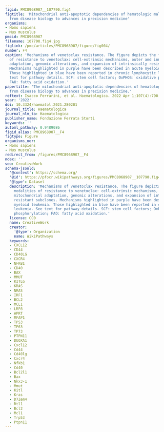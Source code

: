 ```yaml
---
figid: PMC8968907__107790.fig4
figtitle: 'Mitochondrial anti-apoptotic dependencies of hematologic malignancies:
  from disease biology to advances in precision medicine'
organisms:
- Homo sapiens
- Mus musculus
pmcid: PMC8968907
filename: 107790.fig4.jpg
figlink: /pmc/articles/PMC8968907/figure/fig004/
number: F4
caption: 'Mechanisms of venetoclax resistance. The figure depicts the four major modalities
  of resistance to venetoclax: cell-extrinsic mechanisms, outer and inner mitochondrial
  adaptation, genomic alterations, and expansion of intrinsically resistant subclones.
  Mechanisms highlighted in purple have been described in acute myeloid leukemia.
  Those highlighted in blue have been reported in chronic lymphocytic leukemia. See
  text for pathway details. SCF: stem cell factors; OxPHOS: oxidative phosphorylation;
  FAO: fatty acid oxidation.'
papertitle: 'The mitochondrial anti-apoptotic dependencies of hematologic malignancies:
  from disease biology to advances in precision medicine.'
reftext: Isacco Ferrarini, et al. Haematologica. 2022 Apr 1;107(4):790-802.
year: '2022'
doi: 10.3324/haematol.2021.280201
journal_title: Haematologica
journal_nlm_ta: Haematologica
publisher_name: Fondazione Ferrata Storti
keywords: ''
automl_pathway: 0.9489086
figid_alias: PMC8968907__F4
figtype: Figure
organisms_ner:
- Homo sapiens
- Mus musculus
redirect_from: /figures/PMC8968907__F4
ndex: ''
seo: CreativeWork
schema-jsonld:
  '@context': https://schema.org/
  '@id': https://pfocr.wikipathways.org/figures/PMC8968907__107790.fig4.html
  '@type': Dataset
  description: 'Mechanisms of venetoclax resistance. The figure depicts the four major
    modalities of resistance to venetoclax: cell-extrinsic mechanisms, outer and inner
    mitochondrial adaptation, genomic alterations, and expansion of intrinsically
    resistant subclones. Mechanisms highlighted in purple have been described in acute
    myeloid leukemia. Those highlighted in blue have been reported in chronic lymphocytic
    leukemia. See text for pathway details. SCF: stem cell factors; OxPHOS: oxidative
    phosphorylation; FAO: fatty acid oxidation.'
  license: CC0
  name: CreativeWork
  creator:
    '@type': Organization
    name: WikiPathways
  keywords:
  - CXCL12
  - CD44
  - CD40LG
  - CXCR4
  - NFKB1
  - CD40
  - BAX
  - MMUT
  - KITLG
  - KRAS
  - NRAS
  - IRF1
  - BCL2
  - MCL1
  - LRP8
  - APRT
  - MFAP1
  - TP53
  - TP63
  - TP73
  - PTPN11
  - DUOXA1
  - Cxcl12
  - Cd44
  - Cd40lg
  - Cxcr4
  - Nfkb1
  - Cd40
  - Bcl2l1
  - Bax
  - Nkx3-1
  - Mmut
  - Kitl
  - Kras
  - D7Zem4
  - Rtl1
  - Bcl2
  - Mcl1
  - Trp53
  - Ptpn11
---
```

